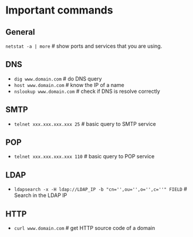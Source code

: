 # Important commands

## General

`netstat -a | more` # show ports and services that you are using.

## DNS

* `dig www.domain.com` # do DNS query
* `host www.domain.com` # know the IP of a name
* `nslookup www.domain.com` # check if DNS is resolve correctly 

## SMTP

* `telnet xxx.xxx.xxx.xxx 25` # basic query to SMTP service

## POP

* `telnet xxx.xxx.xxx.xxx 110` # basic query to POP service

## LDAP

* `ldapsearch -x -H ldap://LDAP_IP -b "cn='',ou='',o='',c=''" FIELD` # Search in the LDAP IP

## HTTP

*  `curl www.domain.com` # get HTTP source code of a domain